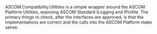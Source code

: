 ASCOM.Compatibility.Utilities is a simple wrapper around the ASCOM Platform Utilities, exposing ASCOM Standard ILogging and IProfile. The primary things to check, after the interfaces are approved, is that the implementations are correct and the calls into the ASCOM Platform make sense.